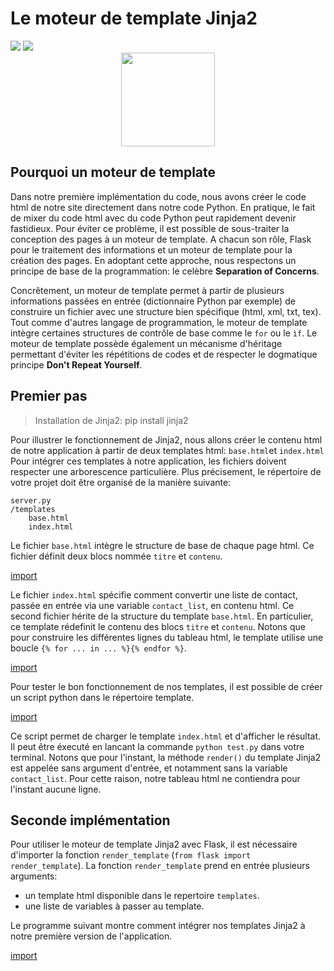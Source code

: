 # Le moteur de template Jinja2


<div>
<img src="https://img.shields.io/badge/flask-v0.12.2-brightgreen.svg"> 
<img src="https://img.shields.io/badge/python-v3.4-brightgreen.svg">
</div>

<div style="text-align:center;">
<img src="http://jinja.pocoo.org/docs/2.10/_static/jinja-small.png" height="150"/>
</div>


## Pourquoi un moteur de template

Dans notre première implémentation du code, nous avons créer le code html de notre site directement dans notre code Python. En pratique, le fait de mixer du code html avec du code Python peut rapidement devenir fastidieux. Pour éviter ce problème, il est possible de sous-traiter la conception des pages à un moteur de template. A chacun son rôle, Flask pour le traitement des informations et un moteur de template pour la création des pages. En adoptant cette approche, nous respectons un principe de base de la programmation: le celèbre **Separation of Concerns**.

Concrêtement, un moteur de template permet à partir de plusieurs informations passées en entrée (dictionnaire Python par exemple) de construire un fichier avec une structure bien spécifique (html, xml, txt, tex). Tout comme d'autres langage de programmation, le moteur de template intègre certaines structures de contrôle de base comme le `for` ou le `ìf`. Le moteur de template possède également un mécanisme d'héritage permettant d'éviter les répétitions de codes et de respecter le dogmatique principe **Don't Repeat Yourself**.

## Premier pas

> Installation de Jinja2: pip install jinja2

Pour illustrer le fonctionnement de Jinja2, nous allons créer le contenu html de notre application à partir de deux templates html: `base.html`et `index.html`
Pour intégrer ces templates à notre application, les fichiers doivent respecter une arborescence particulière. Plus précisement, le répertoire de votre projet doit être organisé de la manière suivante:

```
server.py
/templates
    base.html
    index.html
```

Le fichier `base.html` intègre le structure de base de chaque page html. Ce fichier définit deux blocs nommée `titre` et `contenu`.

[import](./src/src3/templates/base.html)

Le fichier `index.html` spécifie comment convertir une liste de contact, passée en entrée via une variable `contact_list`, en contenu html. Ce second fichier hérite de la structure du template `base.html`. En particulier, ce template rédefinit le contenu des blocs `titre` et `contenu`. Notons que pour construire les différentes lignes du tableau html, le template utilise une boucle `{% for ... in ... %}{% endfor %}`. 

[import](./src/src3/templates/index.html)

Pour tester le bon fonctionnement de nos templates, il est possible de créer un script python dans le répertoire template.

[import](./src/src3/templates/test.py)

Ce script permet de charger le template `index.html` et d'afficher le résultat. Il peut être éxecuté en lancant la commande `python test.py` dans votre terminal. Notons que pour l'instant, la méthode `render()` du template Jinja2 est appelée sans argument d'entrée, et notamment sans la variable `contact_list`. Pour cette raison, notre tableau html ne contiendra pour l'instant aucune ligne.

## Seconde implémentation

Pour utiliser le moteur de template Jinja2 avec Flask, il est nécessaire d'importer la fonction `render_template` (`from flask import render_template`). La fonction `render_template` prend en entrée plusieurs arguments:

* un template html disponible dans le repertoire `templates`.
* une liste de variables à passer au template.

Le programme suivant montre comment intégrer nos templates Jinja2 à notre première version de l'application.

[import](./src/src3/server.py)
